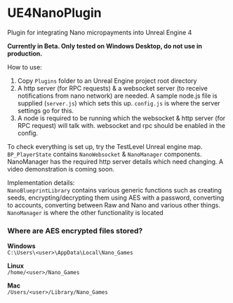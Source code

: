# UE4NanoPlugin
Plugin for integrating Nano micropayments into Unreal Engine 4

**Currently in Beta. Only tested on Windows Desktop, do not use in production.**

How to use:
1. Copy `Plugins` folder to an Unreal Engine project root directory
2. A http server (for RPC requests) & a websocket server (to receive notifications from nano network) are needed. A sample node.js file is supplied (`server.js`) which sets this up. `config.js` is where the server settings go for this.  
3. A node is required to be running which the websocket & http server (for RPC request) will talk with. websocket and rpc should be enabled in the config. 

To check everything is set up, try the TestLevel Unreal engine map. `BP_PlayerState` contains `NanoWebsocket` & `NanoManager` components. NanoManager has the required http server details which need changing. A video demonstration is coming soon.

Implementation details:  
`NanoBlueprintLibrary` contains various generic functions such as creating seeds, encrypting/decrypting them using AES with a password, converting to accounts, converting between Raw and Nano and various other things.  
`NanoManager` is where the other functionality is located

### Where are AES encrypted files stored?  
**Windows**   
`C:\Users\<user>\AppData\Local\Nano_Games`

**Linux**   
`/home/<user>/Nano_Games`

**Mac**   
`/Users/<user>/Library/Nano_Games`
